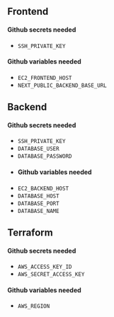 ## Frontend
#### Github secrets needed
- `SSH_PRIVATE_KEY`
#### Github variables needed
- `EC2_FRONTEND_HOST`
- `NEXT_PUBLIC_BACKEND_BASE_URL`

## Backend
#### Github secrets needed
- `SSH_PRIVATE_KEY`
- `DATABASE_USER`
- `DATABASE_PASSWORD`
- #### Github variables needed
- `EC2_BACKEND_HOST`
- `DATABASE_HOST`
- `DATABASE_PORT`
- `DATABASE_NAME`


## Terraform
#### Github secrets needed
- `AWS_ACCESS_KEY_ID`
- `AWS_SECRET_ACCESS_KEY`
#### Github variables needed
- `AWS_REGION`

